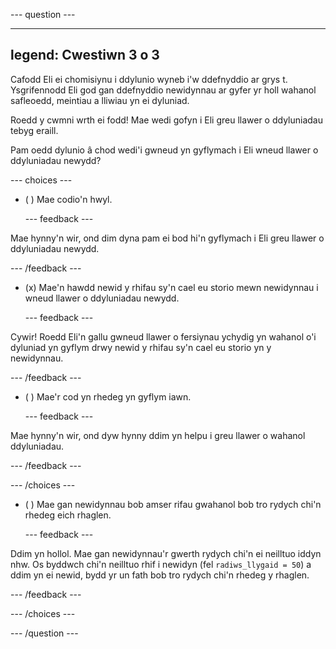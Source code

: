 
--- question ---

---
legend: Cwestiwn 3 o 3
---

Cafodd Eli ei chomisiynu i ddylunio wyneb i'w ddefnyddio ar grys t. Ysgrifennodd Eli god gan ddefnyddio newidynnau ar gyfer yr holl wahanol safleoedd, meintiau a lliwiau yn ei dyluniad.

Roedd y cwmni wrth ei fodd! Mae wedi gofyn i Eli greu llawer o ddyluniadau tebyg eraill.

Pam oedd dylunio â chod wedi'i gwneud yn gyflymach i Eli wneud llawer o ddyluniadau newydd?

--- choices ---

- ( ) Mae codio'n hwyl.

  --- feedback ---

Mae hynny'n wir, ond dim dyna pam ei bod hi'n gyflymach i Eli greu llawer o ddyluniadau newydd.

  --- /feedback ---

- (x) Mae'n hawdd newid y rhifau sy'n cael eu storio mewn newidynnau i wneud llawer o ddyluniadau newydd.

  --- feedback ---

Cywir! Roedd Eli'n gallu gwneud llawer o fersiynau ychydig yn wahanol o'i dyluniad yn gyflym drwy newid y rhifau sy'n cael eu storio yn y newidynnau.

  --- /feedback ---

- ( ) Mae'r cod yn rhedeg yn gyflym iawn.

  --- feedback ---

Mae hynny'n wir, ond dyw hynny ddim yn helpu i greu llawer o wahanol ddyluniadau.

  --- /feedback ---

--- /choices ---

- ( ) Mae gan newidynnau bob amser rifau gwahanol bob tro rydych chi'n rhedeg eich rhaglen.

  --- feedback ---

Ddim yn hollol. Mae gan newidynnau'r gwerth rydych chi'n ei neilltuo iddyn nhw. Os byddwch chi'n neilltuo rhif i newidyn (fel `radiws_llygaid = 50`) a ddim yn ei newid, bydd yr un fath bob tro rydych chi'n rhedeg y rhaglen.

  --- /feedback ---

--- /choices ---

--- /question ---
